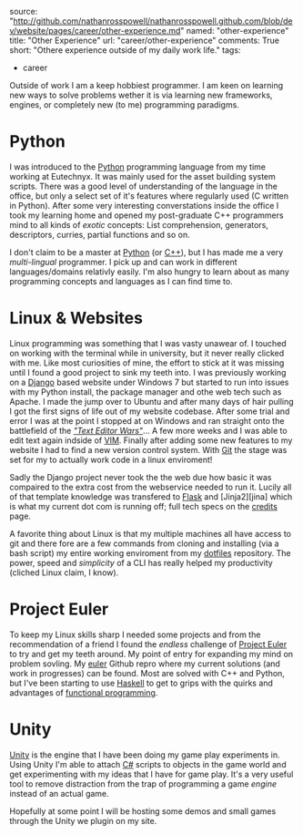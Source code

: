 source: "http://github.com/nathanrosspowell/nathanrosspowell.github.com/blob/dev/website/pages/career/other-experience.md"
named: "other-experience"
title: "Other Experience"
url: "career/other-experience"
comments: True
short: "Othere experience outside of my daily work life."
tags:
- career

Outside of work I am a keep hobbiest programmer. I am keen on learning new ways to solve problems wether it is via learning new frameworks, engines, or completely new (to me) programming paradigms.

Python
===========================================================

I was introduced to the [Python][python] programming language from my time working at Eutechnyx. It was mainly used for the asset building system scripts. There was a good level of understanding of the language in the office, but only a select set of it's features where regularly used (C written in Python). 
After some very interesting converstations inside the office I took my learning home and opened my post-graduate C++ programmers mind to all kinds of _exotic_ concepts: List comprehension, generators, descriptors, curries, partial functions and so on.

I don't claim to be a master at [Python][python] (or [C++][cpp]), but I has made me a very _multi-lingual_ programmer. I pick up and can work in different languages/domains relativly easily. I'm also hungry to learn about as many programming concepts and languages as I can find time to.


Linux & Websites
===========================================================

Linux programming was something that I was vasty unawear of. I touched on working with the terminal while in university, but it never really clicked with me. Like most curiosities of mine, the effort to stick at it was missing until I found a good project to sink my teeth into. I was previously working on a [Django][django] based website under Windows 7 but started to run into issues with my Python install, the package manager and othe web tech such as Apache. I made the jump over to Ubuntu and after many days of hair pulling I got the first signs of life out of my website codebase. After some trial and error I was at the point I stopped at on Windows and ran straight onto the battlefield of the [_"Text Editor Wars"_][wars]... A few more weeks and I was able to edit text again indside of [VIM][vim]. Finally after adding some new features to my website I had to find a new version control system. With [Git][git] the stage was set for my to actually work code in a linux enviroment!

Sadly the Django project never took the the web due how basic it was compaired to the extra cost from the webservice needed to run it. Lucily all of that template knowledge was transfered to [Flask][flask] and [Jinja2][jina] which is what my current dot com is running off; full tech specs on the [credits][credits] page.

A favorite thing about Linux is that my multiple machines all have access to git and there fore are a few commands from cloning and installing (via a bash script) my entire working enviroment from my [dotfiles][dotfiles] repository. The power, speed and _simplicity_ of a CLI has really helped my productivity (cliched Linux claim, I know).  


Project Euler
===========================================================

To keep my Linux skills sharp I needed some projects and from the recommendation of a friend I found the _endless_ challenge of [Project Euler][euler] to try and get my teeth around. My point of entry for expanding my mind on problem sovling. My [euler][eulerfiles] Github repro where my current solutions (and work in progresses) can be found. Most are solved with C++ and Python, but I've been starting to use [Haskell][haskell] to get to grips with the quirks and advantages of [functional programming][functional]. 


Unity
===========================================================

[Unity][unity] is the engine that I have been doing my game play experiments in. Using Unity I'm able to attach [C#][csharp] scripts to objects in the game world and get experimenting with my ideas that I have for game play. It's a very useful tool to remove distraction from the trap of programming a game _engine_ instead of an actual game.

Hopefully at some point I will be hosting some demos and small games through the Unity we plugin on my site.


[python]: http://python.org
[cpp]: http://www.cplusplus.com/ 
[django]: https://www.djangoproject.com
[wars]: http://en.wikipedia.org/wiki/Editor_war
[vim]: http://vim.org
[git]: http://git-scm.com
[euler]: http://projecteuler.net
[flask]: http://flask.pocoo.org/
[jinja]: http://jinja.pocoo.org/
[credits]: http://nathanrosspowell.com/credits
[dotfiles]: http://github.com/nathanrosspowell/dotfiles 
[euler]: http://projecteuler.net
[eulerfiles]: https://github.com/nathanrosspowell/euler/#project-euler 
[haskell]: http://www.haskell.org
[functional]: http://en.wikipedia.org/wiki/Functional_programming
[unity]: http://unity3d.com
[csharp]: http://msdn.microsoft.com/en-us/vstudio/hh388566.aspx
